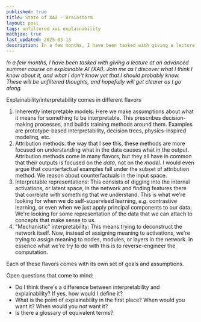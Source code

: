 ```yaml
---
published: true
title: State of XAI - Brainstorm
layout: post
tags: unfiltered xai explainability 
mathjax: true
last_updated: 2025-03-13
description: In a few months, I have been tasked with giving a lecture at an advanced summer course on explainable AI (XAI). Join me as I discover what I think I know about it, and what I don't know yet that I should probably know. These will be unfiltered thoughts, and hopefully will get clearer as I go along.
---
```


*In a few months, I have been tasked with giving a lecture at an advanced summer course on explainable AI (XAI).*
*Join me as I discover what I think I know about it, and what I don't know yet that I should probably know.* 
*These will be unfiltered thoughts, and hopefully will get clearer as I go along.*


Explainability/interpretability comes in different flavors
1. Inherently interpretable models: Here we make assumptions about what it means for something to be interpretable. This prescribes decision-making processes, and builds training methods around them. Examples are prototype-based interpretability, decision trees, physics-inspired modeling, etc.
2. Attribution methods: the way that I see this, these methods are more focused on understanding what in the data causes what in the output. Attribution methods come in many flavors, but they all have in common that their outputs is focused on the *data*, not on the *model*. I would even argue that counterfactual examples fall under the subset of attribution method. We reason about counterfactuals in the input space. 
3. Interpretable representations: This consists of digging into the internal activations, or latent space, in the network and finding features there that correlate with something that we understand. This is what we're looking for when we do self-supervised learning, *e.g.* contrastive learning, or even when we just apply principal components to our data. We're looking for some representation of the data that we can attach to concepts that make sense to us. 
4. "Mechanistic" interpretability: This means trying to deconstruct the network itself. Now, instead of assigning meaning to activations, we're trying to assign meaning to nodes, modules, or layers in the network. In essence what we're try to do with this is to reverse-engineer the computation.

Each of these flavors comes with its own set of goals and assumptions. 

Open questions that come to mind: 
- Do I think there's a difference between interpretability and explainability? If yes, how would I define it?
- What is the point of explainability in the first place? When would you want it? When would you *not* want it?
- Is there a glossary of equivalent terms? 